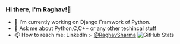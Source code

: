 ### Hi there, I'm Raghav!👋

- 🔭 I’m currently working on Django Framwork of Python.
- 💬 Ask me about Python,C,C++ or any other techincal stuff
- 📫 How to reach me:  LinkedIn :-  [@RaghavSharma](https://www.linkedin.com/in/raghav-sharma-471336170/)
 ![GitHub Stats](https://github-readme-stats.vercel.app/api?username=Raghav324&theme=cobalt)
